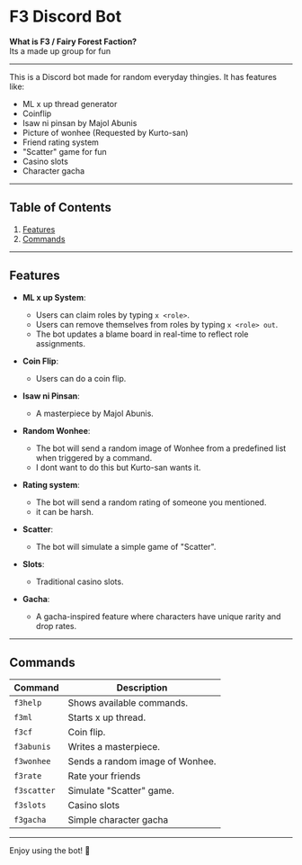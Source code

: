 # F3 Discord Bot

**What is F3 / Fairy Forest Faction?**  
Its a made up group for fun

---

This is a Discord bot made for random everyday thingies. It has features like:
- ML x up thread generator
- Coinflip
- Isaw ni pinsan by Majol Abunis
- Picture of wonhee (Requested by Kurto-san)
- Friend rating system
- "Scatter" game for fun
- Casino slots
- Character gacha

---

## Table of Contents
1. [Features](#features)
2. [Commands](#commands)

---

## Features

- **ML x up System**:
  - Users can claim roles by typing `x <role>`.
  - Users can remove themselves from roles by typing `x <role> out`.
  - The bot updates a blame board in real-time to reflect role assignments.

- **Coin Flip**:
  - Users can do a coin flip.

- **Isaw ni Pinsan**:
  - A masterpiece by Majol Abunis.

- **Random Wonhee**:
  - The bot will send a random image of Wonhee from a predefined list when triggered by a command.
  - I dont want to do this but Kurto-san wants it.

- **Rating system**:
  - The bot will send a random rating of someone you mentioned.
  - it can be harsh.

- **Scatter**:
  - The bot will simulate a simple game of "Scatter".

- **Slots**:
  - Traditional casino slots.

- **Gacha**:
  - A gacha-inspired feature where characters have unique rarity and drop rates.

---

## Commands

| Command          | Description                              |
|------------------|------------------------------------------|
| `f3help`         | Shows available commands.                |
| `f3ml`           | Starts x up thread.                      |
| `f3cf`           | Coin flip.                               |
| `f3abunis`       | Writes a masterpiece.                    |
| `f3wonhee`       | Sends a random image of Wonhee.          |
| `f3rate`         | Rate your friends                        |
| `f3scatter`      | Simulate "Scatter" game.                 |
| `f3slots`        | Casino slots                             |
| `f3gacha`        | Simple character gacha                   |

---

Enjoy using the bot! 🎉
